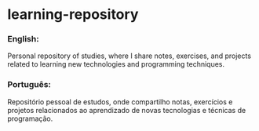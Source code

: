 # learning-repository

### English:
Personal repository of studies, where I share notes, exercises, and projects related to learning new technologies and programming techniques.

### Português:
Repositório pessoal de estudos, onde compartilho notas, exercícios e projetos relacionados ao aprendizado de novas tecnologias e técnicas de programação.
